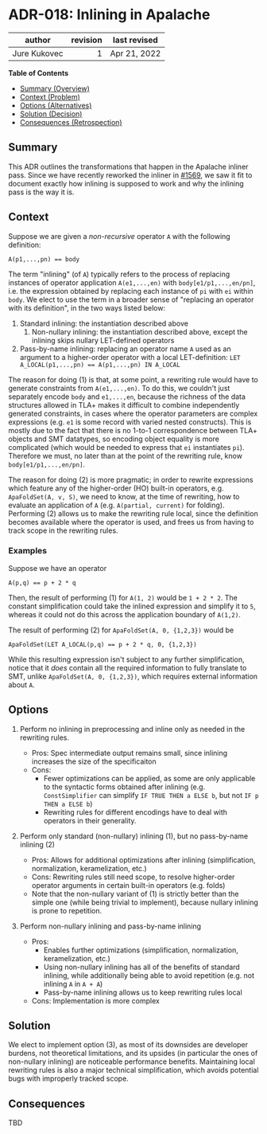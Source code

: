 # ADR-018: Inlining in Apalache

| author       | revision | last revised |
| ------------ | --------:| ------------ |
| Jure Kukovec |        1 | Apr 21, 2022 |

**Table of Contents**

- [Summary (Overview)](#summary)
- [Context (Problem)](#context)
- [Options (Alternatives)](#options)
- [Solution (Decision)](#solution)
- [Consequences (Retrospection)](#consequences)

## Summary

<!-- Statement to summarize, following the following formula: -->

This ADR outlines the transformations that happen in the Apalache inliner pass.
Since we have recently reworked the inliner in [#1569](https://github.com/informalsystems/apalache/pull/1569), we saw it fit to document exactly how inlining is supposed to work and why the inlining pass is the way it is. 

## Context

<!-- Communicates the forces at play (technical, political, social, project).
     This is the story explaining the problem we are looking to resolve.
-->
Suppose we are given a _non-recursive_ operator `A` with the following definition:
```tla
A(p1,...,pn) == body
```

The term "inlining" (of `A`) typically refers to the process of replacing instances of operator application `A(e1,...,en)` with `body[e1/p1,...,en/pn]`, i.e. the expression obtained by replacing each instance of `pi` with `ei` within `body`.
We elect to use the term in a broader sense of "replacing an operator with its definition", in the two ways listed below:
  1. Standard inlining: the instantiation described above
      1. Non-nullary inlining: the instantiation described above, except the inlining skips nullary LET-defined operators
  2. Pass-by-name inlining: replacing an operator name `A` used as an argument to a higher-order operator with a local LET-definition: `LET A_LOCAL(p1,...,pn) == A(p1,...,pn) IN A_LOCAL`

The reason for doing (1) is that, at some point, a rewriting rule would have to generate constraints from `A(e1,...,en)`. 
To do this, we couldn't just separately encode `body` and `e1,...,en`, because the richness of the data structures allowed in TLA+ makes it difficult to combine independently generated constraints, in cases where the operator parameters are complex expressions (e.g. `e1` is some record with varied nested constructs).
This is mostly due to the fact that there is no 1-to-1 correspondence between TLA+ objects and SMT datatypes, so encoding object equality is more complicated (which would be needed to express that `ei` instantiates `pi`).
Therefore we must, no later than at the point of the rewriting rule, know `body[e1/p1,...,en/pn]`. 

The reason for doing (2) is more pragmatic; in order to rewrite expressions which feature any of the higher-order (HO) built-in operators, e.g. `ApaFoldSet(A, v, S)`, we need to know, at the time of rewriting, how to evaluate an application of `A` (e.g. `A(partial, current)` for folding). 
Performing (2) allows us to make the rewriting rule local, since the definition becomes available where the operator is used, and frees us from having to track scope in the rewriting rules.

### Examples
Suppose we have an operator 
```tla
A(p,q) == p + 2 * q
```

Then, the result of performing (1) for `A(1, 2)` would be `1 + 2 * 2`. 
The constant simplification could take the inlined expression and simplify it to `5`, whereas it could not do this across the application boundary of `A(1,2)`.

The result of performing (2) for `ApaFoldSet(A, 0, {1,2,3})` would be
```tla
ApaFoldSet(LET A_LOCAL(p,q) == p + 2 * q, 0, {1,2,3})
```

While this resulting expression isn't subject to any further simplification, notice that it _does_ contain all the required information to fully translate to SMT, unlike `ApaFoldSet(A, 0, {1,2,3})`, which requires external information about `A`.

## Options

<!-- Communicate the options considered.
     This records evidence of our circumspection and documents the various alternatives
     considered but not adopted.
-->
1. Perform no inlining in preprocessing and inline only as needed in the rewriting rules.
    - Pros: Spec intermediate output remains small, since inlining increases the size of the specificaiton
    - Cons: 
      - Fewer optimizations can be applied, as some are only applicable to the syntactic forms obtained after inlining (e.g. `ConstSimplifier` can simplify `IF TRUE THEN a ELSE b`, but not `IF p THEN a ELSE b`)
      - Rewriting rules for different encodings have to deal with operators in their generality.

1. Perform only standard (non-nullary) inlining (1), but no pass-by-name inlining (2)
    - Pros: Allows for additional optimizations after inlining (simplification, normalization, keramelization, etc.)
    - Cons: Rewriting rules still need scope, to resolve higher-order operator arguments in certain built-in operators (e.g. folds)
    - Note that the non-nullary variant of (1) is strictly better than the simple one (while being trivial to implement), because nullary inlining is prone to repetition.


1. Perform non-nullary inlining and pass-by-name inlining
    - Pros: 
        - Enables further optimizations (simplification, normalization, keramelization, etc.)
        - Using non-nullary inlining has all of the benefits of standard inlining, while additionally being able to avoid repetition (e.g. not inlining `A` in `A + A`)
        - Pass-by-name inlining allows us to keep rewriting rules local
    - Cons: Implementation is more complex

## Solution

<!-- Communicates what solution was decided, and it is expected to solve the
     problem. -->

We elect to implement option (3), as most of its downsides are developer burdens, not theoretical limitations, and its upsides (in particular the ones of non-nullary inlining) are noticeable performance benefits.
Maintaining local rewriting rules is also a major technical simplification, which avoids potential bugs with improperly tracked scope.

## Consequences

<!-- Records the results of the decision over the long term.
     Did it work, not work, was changed, upgraded, etc.
-->

TBD
